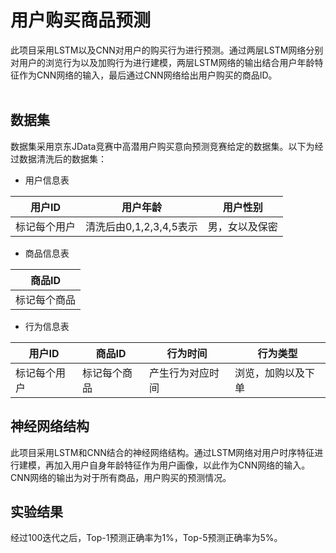 # 用户购买商品预测
此项目采用LSTM以及CNN对用户的购买行为进行预测。通过两层LSTM网络分别对用户的浏览行为以及加购行为进行建模，两层LSTM网络的输出结合用户年龄特征作为CNN网络的输入，最后通过CNN网络给出用户购买的商品ID。
<br />
<br />
## 数据集
数据集采用京东JData竞赛中高潜用户购买意向预测竞赛给定的数据集。以下为经过数据清洗后的数据集：
<br />
+ 用户信息表<br />

| 用户ID | 用户年龄 | 用户性别 |
| ------ | ------- | ------- |
| 标记每个用户 | 清洗后由0,1,2,3,4,5表示 | 男，女以及保密 |

+ 商品信息表<br />

| 商品ID |
| ------ |
| 标记每个商品 |

+ 行为信息表<br />

| 用户ID | 商品ID | 行为时间 | 行为类型 |
| ------ | ------- | ------- | ------ |
| 标记每个用户 | 标记每个商品 | 产生行为对应时间 | 浏览，加购以及下单 |

## 神经网络结构
此项目采用LSTM和CNN结合的神经网络结构。通过LSTM网络对用户时序特征进行建模，再加入用户自身年龄特征作为用户画像，以此作为CNN网络的输入。CNN网络的输出为对于所有商品，用户购买的预测情况。

## 实验结果
经过100迭代之后，Top-1预测正确率为1%，Top-5预测正确率为5%。

